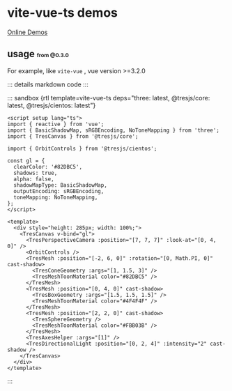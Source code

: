 # vite-vue-ts demos

[Online Demos](https://sandpack-vue3.js-bridge.com/?path=/story/presets-template--vite-vue-ts)

## usage <small style="font-size: 12px; color: var(--vp-c-green);">from @0.3.0</small>

For example, like `vite-vue` , vue version >=3.2.0

<script setup>
import viteVueTs from '../codes/vite-templates/vite-vue-ts.ts';
</script>

::: details markdown code
<CodePanel :value="viteVueTs" />
:::

::: sandbox {rtl template=vite-vue-ts deps="three: latest, @tresjs/core: latest, @tresjs/cientos: latest"}
```vue /src/App.vue
<script setup lang="ts">
import { reactive } from 'vue';
import { BasicShadowMap, sRGBEncoding, NoToneMapping } from 'three';
import { TresCanvas } from '@tresjs/core';

import { OrbitControls } from '@tresjs/cientos';

const gl = {
  clearColor: '#82DBC5',
  shadows: true,
  alpha: false,
  shadowMapType: BasicShadowMap,
  outputEncoding: sRGBEncoding,
  toneMapping: NoToneMapping,
};
</script>

<template>
  <div style="height: 285px; width: 100%;">
    <TresCanvas v-bind="gl">
      <TresPerspectiveCamera :position="[7, 7, 7]" :look-at="[0, 4, 0]" />
      <OrbitControls />
      <TresMesh :position="[-2, 6, 0]" :rotation="[0, Math.PI, 0]" cast-shadow>
        <TresConeGeometry :args="[1, 1.5, 3]" />
        <TresMeshToonMaterial color="#82DBC5" />
      </TresMesh>
      <TresMesh :position="[0, 4, 0]" cast-shadow>
        <TresBoxGeometry :args="[1.5, 1.5, 1.5]" />
        <TresMeshToonMaterial color="#4F4F4F" />
      </TresMesh>
      <TresMesh :position="[2, 2, 0]" cast-shadow>
        <TresSphereGeometry />
        <TresMeshToonMaterial color="#FBB03B" />
      </TresMesh>
      <TresAxesHelper :args="[1]" />
      <TresDirectionalLight :position="[0, 2, 4]" :intensity="2" cast-shadow />
    </TresCanvas>
  </div>
</template>
```
:::
